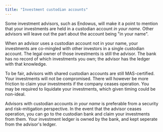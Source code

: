 ```yaml
---
title: "Investment custodian accounts"
---
```


Some investment advisors, such as Endowus, will make it a point to mention that
your investments are held in a custodian account _in your name_. Other advisors
will leave out the part about the account being "in your name".

When an advisor uses a custodian account not in your name, your investments are
co-mingled with other investors in a single custodian account. The legal owner
of those investments is still the advisor. The bank has no record of which
investments you own; the advisor has the ledger with that knowledge.

To be fair, advisors with shared custodian accounts are still MAS-certified.
Your investments will not be compromised. There will however be more friction
to claim your investments if the company ceases operation. You may be required to
liquidate your investments, which given timing could be non-ideal.

Advisors with custodian accounts _in your name_ is preferable from a security
and risk-mitigation perspective. In the event that the advisor ceases
operation, you can go to the custodian bank and claim your investments from
them. Your investment ledger is owned by the bank, and kept seperate from the
advisor's ledger.
